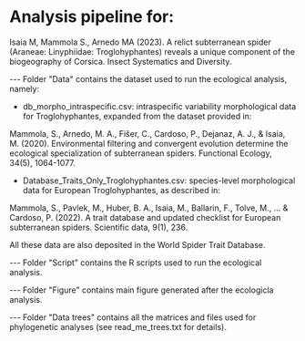 # Analysis pipeline for:

Isaia M, Mammola S., Arnedo MA (2023). A relict subterranean spider (Araneae: Linyphiidae: Troglohyphantes) reveals a unique component of the biogeography of Corsica. Insect Systematics and Diversity.

--- Folder "Data" contains the dataset used to run the ecological analysis, namely:

- db_morpho_intraspecific.csv: intraspecific variability morphological data for Troglohyphantes, expanded from the dataset provided in:

Mammola, S., Arnedo, M. A., Fišer, C., Cardoso, P., Dejanaz, A. J., & Isaia, M. (2020). Environmental filtering and convergent evolution determine the ecological specialization of subterranean spiders. Functional Ecology, 34(5), 1064-1077.

- Database_Traits_Only_Troglohyphantes.csv: species-level morphological data for European Troglohyphantes, as described in:

Mammola, S., Pavlek, M., Huber, B. A., Isaia, M., Ballarin, F., Tolve, M., ... & Cardoso, P. (2022). A trait database and updated checklist for European subterranean spiders. Scientific data, 9(1), 236.

All these data are also deposited in the World Spider Trait Database.

--- Folder "Script" contains the R scripts used to run the ecological analysis.

--- Folder "Figure" contains main figure generated after the ecologicla analysis.

--- Folder "Data trees" contains all the matrices and files used for phylogenetic analyses (see read_me_trees.txt for details).